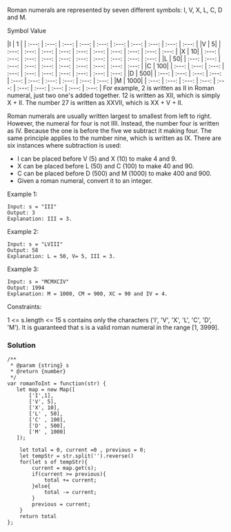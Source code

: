 Roman numerals are represented by seven different symbols: I, V, X, L, C, D and M.

Symbol Value

|I | 1 |
| :---: | :---: | :---: | :---: | :---: | :---: | :---: | :---: | :---: | :---: |
|V | 5|
| :---: | :---: | :---: | :---: | :---: | :---: | :---: | :---: | :---: | :---: |
|X | 10|
| :---: | :---: | :---: | :---: | :---: | :---: | :---: | :---: | :---: | :---: |
|L | 50|
| :---: | :---: | :---: | :---: | :---: | :---: | :---: | :---: | :---: | :---: |
|C | 100|
| :---: | :---: | :---: | :---: | :---: | :---: | :---: | :---: | :---: | :---: |
|D | 500|
| :---: | :---: | :---: | :---: | :---: | :---: | :---: | :---: | :---: | :---: |
|M | 1000|
| :---: | :---: | :---: | :---: | :---: | :---: | :---: | :---: | :---: | :---: |
For example, 2 is written as II in Roman numeral, just two one's added together. 12 is written as XII, which is simply X + II. The number 27 is written as XXVII, which is XX + V + II.

Roman numerals are usually written largest to smallest from left to right. However, the numeral for four is not IIII. Instead, the number four is written as IV. Because the one is before the five we subtract it making four. The same principle applies to the number nine, which is written as IX. There are six instances where subtraction is used:

- I can be placed before V (5) and X (10) to make 4 and 9.
- X can be placed before L (50) and C (100) to make 40 and 90.
- C can be placed before D (500) and M (1000) to make 400 and 900.
- Given a roman numeral, convert it to an integer.

Example 1:

```
Input: s = "III"
Output: 3
Explanation: III = 3.
```

Example 2:

```
Input: s = "LVIII"
Output: 58
Explanation: L = 50, V= 5, III = 3.
```

Example 3:

```
Input: s = "MCMXCIV"
Output: 1994
Explanation: M = 1000, CM = 900, XC = 90 and IV = 4.
```

Constraints:

1 <= s.length <= 15
s contains only the characters ('I', 'V', 'X', 'L', 'C', 'D', 'M').
It is guaranteed that s is a valid roman numeral in the range [1, 3999].

### Solution

```
/**
 * @param {string} s
 * @return {number}
 */
var romanToInt = function(str) {
   let map = new Map([
       ['I',1],
       ['V', 5],
       ['X', 10],
       ['L' , 50],
       ['C' , 100],
       ['D' , 500],
       ['M' , 1000]
   ]);

    let total = 0, current =0 , previous = 0;
    let tempStr = str.split('').reverse()
    for(let s of tempStr){
        current = map.get(s);
        if(current >= previous){
            total += current;
        }else{
            total -= current;
        }
        previous = current;
    }
    return total
};
```
